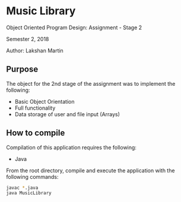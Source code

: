 # Music Library

Object Oriented Program Design: Assignment - Stage 2

Semester 2, 2018

Author: Lakshan Martin

## Purpose

The object for the 2nd stage of the assignment was to implement the following:

- Basic Object Orientation
- Full functionality
- Data storage of user and file input (Arrays)

## How to compile

Compilation of this application requires the following:

- Java

From the root directory, compile and execute the application with the following commands:

```bash
javac *.java
java MusicLibrary
```

